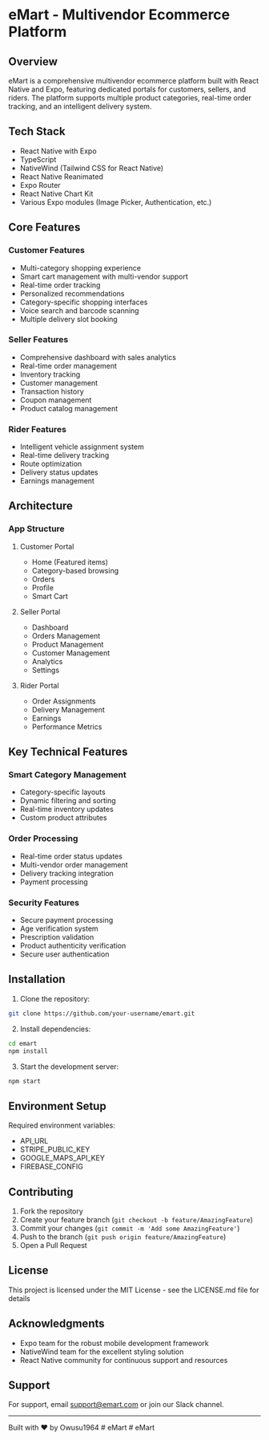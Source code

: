 # eMart - Multivendor Ecommerce Platform

## Overview
eMart is a comprehensive multivendor ecommerce platform built with React Native and Expo, featuring dedicated portals for customers, sellers, and riders. The platform supports multiple product categories, real-time order tracking, and an intelligent delivery system.

## Tech Stack
- React Native with Expo
- TypeScript
- NativeWind (Tailwind CSS for React Native)
- React Native Reanimated
- Expo Router
- React Native Chart Kit
- Various Expo modules (Image Picker, Authentication, etc.)

## Core Features

### Customer Features
- Multi-category shopping experience
- Smart cart management with multi-vendor support
- Real-time order tracking
- Personalized recommendations
- Category-specific shopping interfaces
- Voice search and barcode scanning
- Multiple delivery slot booking

### Seller Features
- Comprehensive dashboard with sales analytics
- Real-time order management
- Inventory tracking
- Customer management
- Transaction history
- Coupon management
- Product catalog management

### Rider Features
- Intelligent vehicle assignment system
- Real-time delivery tracking
- Route optimization
- Delivery status updates
- Earnings management

## Architecture

### App Structure
1. Customer Portal
   - Home (Featured items)
   - Category-based browsing
   - Orders
   - Profile
   - Smart Cart

2. Seller Portal
   - Dashboard
   - Orders Management
   - Product Management
   - Customer Management
   - Analytics
   - Settings

3. Rider Portal
   - Order Assignments
   - Delivery Management
   - Earnings
   - Performance Metrics

## Key Technical Features

### Smart Category Management
- Category-specific layouts
- Dynamic filtering and sorting
- Real-time inventory updates
- Custom product attributes

### Order Processing
- Real-time order status updates
- Multi-vendor order management
- Delivery tracking integration
- Payment processing

### Security Features
- Secure payment processing
- Age verification system
- Prescription validation
- Product authenticity verification
- Secure user authentication

## Installation

1. Clone the repository:
```bash
git clone https://github.com/your-username/emart.git
```

2. Install dependencies:
```bash
cd emart
npm install
```

3. Start the development server:
```bash
npm start
```

## Environment Setup
Required environment variables:
- API_URL
- STRIPE_PUBLIC_KEY
- GOOGLE_MAPS_API_KEY
- FIREBASE_CONFIG

## Contributing
1. Fork the repository
2. Create your feature branch (`git checkout -b feature/AmazingFeature`)
3. Commit your changes (`git commit -m 'Add some AmazingFeature'`)
4. Push to the branch (`git push origin feature/AmazingFeature`)
5. Open a Pull Request

## License
This project is licensed under the MIT License - see the LICENSE.md file for details

## Acknowledgments
- Expo team for the robust mobile development framework
- NativeWind team for the excellent styling solution
- React Native community for continuous support and resources

## Support
For support, email support@emart.com or join our Slack channel.

---

Built with ❤️ by Owusu1964
#   e M a r t  
 #   e M a r t  
 